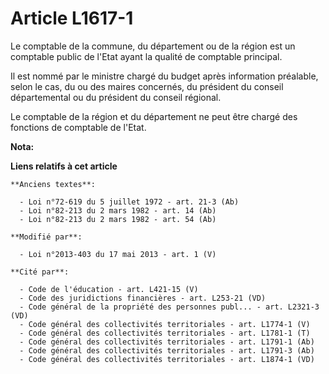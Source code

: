 # Article L1617-1

Le comptable de la commune, du département ou de la région est un comptable public de l'Etat ayant la qualité de comptable
principal. 

Il est nommé par le ministre chargé du budget après information préalable, selon le cas, du ou des maires concernés, du
président du conseil départemental  ou du président du conseil régional. 

Le comptable de la région et du département ne peut être chargé des fonctions de comptable de l'Etat.

**Nota:**



**Liens relatifs à cet article**

	**Anciens textes**:

	  - Loi n°72-619 du 5 juillet 1972 - art. 21-3 (Ab)
	  - Loi n°82-213 du 2 mars 1982 - art. 14 (Ab)
	  - Loi n°82-213 du 2 mars 1982 - art. 54 (Ab)

	**Modifié par**:

	  - Loi n°2013-403 du 17 mai 2013 - art. 1 (V)

	**Cité par**:

	  - Code de l'éducation - art. L421-15 (V)
	  - Code des juridictions financières - art. L253-21 (VD)
	  - Code général de la propriété des personnes publ... - art. L2321-3 (VD)
	  - Code général des collectivités territoriales - art. L1774-1 (V)
	  - Code général des collectivités territoriales - art. L1781-1 (T)
	  - Code général des collectivités territoriales - art. L1791-1 (Ab)
	  - Code général des collectivités territoriales - art. L1791-3 (Ab)
	  - Code général des collectivités territoriales - art. L1874-1 (VD)
